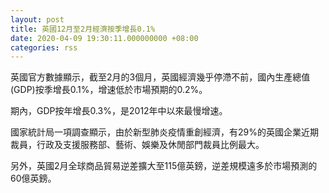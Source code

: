 ```yaml
---
layout: post
title: 英國12月至2月經濟按季增長0.1%
date: 2020-04-09 19:30:11.000000000 +08:00
categories: rss
---
```


英國官方數據顯示，截至2月的3個月，英國經濟幾乎停滯不前，國內生產總值(GDP)按季增長0.1%，增速低於市場預期的0.2%。

期內，GDP按年增長0.3%，是2012年中以來最慢增速。

國家統計局一項調查顯示，由於新型肺炎疫情重創經濟，有29%的英國企業近期裁員，行政及支援服務部、藝術、娛樂及休閒部門裁員比例最大。

另外，英國2月全球商品貿易逆差擴大至115億英鎊，逆差規模遠多於市場預測的60億英鎊。
